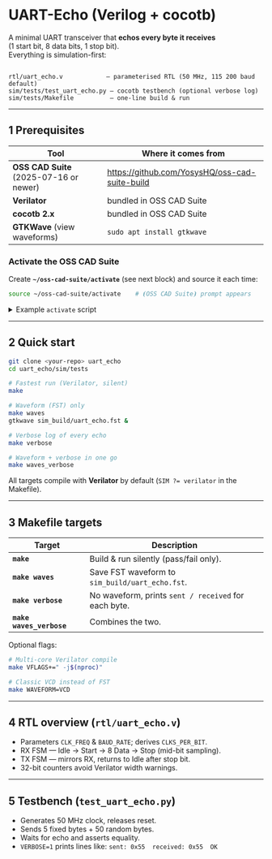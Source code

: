 
# UART-Echo (Verilog + cocotb)

A minimal UART transceiver that **echos every byte it receives**  
(1 start bit, 8 data bits, 1 stop bit).  
Everything is simulation-first:

```

rtl/uart_echo.v            – parameterised RTL (50 MHz, 115 200 baud default)
sim/tests/test_uart_echo.py – cocotb testbench (optional verbose log)
sim/tests/Makefile          – one-line build & run

````

---

## 1  Prerequisites

| Tool | Where it comes from |
|------|--------------------|
| **OSS CAD Suite** (2025-07-16 or newer) | <https://github.com/YosysHQ/oss-cad-suite-build> |
| **Verilator** | bundled in OSS CAD Suite |
| **cocotb 2.x** | bundled in OSS CAD Suite |
| **GTKWave** (view waveforms) | `sudo apt install gtkwave` |

### Activate the OSS CAD Suite

Create **`~/oss-cad-suite/activate`** (see next block) and source it each time:

```bash
source ~/oss-cad-suite/activate    # ⦗OSS CAD Suite⦘ prompt appears
````

<details>
<summary>Example <code>activate</code> script</summary>

```bash
#!/usr/bin/env bash
[[ -n "$_OSSCAD_ACTIVE" ]] && { echo "⦗OSS CAD Suite⦘ already active."; return 0; }

export _OSSCAD_ACTIVE=1 _OSSCAD_OLD_PATH="$PATH" _OSSCAD_OLD_PS1="$PS1"
source "$HOME/oss-cad-suite/environment"

deactivate_oss_cad() {
    [[ -z "$_OSSCAD_ACTIVE" ]] && { echo "Environment is not active."; return 1; }
    export PATH="$_OSSCAD_OLD_PATH" PS1="$_OSSCAD_OLD_PS1"
    unset _OSSCAD_OLD_PATH _OSSCAD_OLD_PS1 _OSSCAD_ACTIVE
    unset -f deactivate_oss_cad
    echo "OSS CAD Suite environment deactivated."
}
```

</details>

---

## 2  Quick start

```bash
git clone <your-repo> uart_echo
cd uart_echo/sim/tests

# Fastest run (Verilator, silent)
make

# Waveform (FST) only
make waves
gtkwave sim_build/uart_echo.fst &

# Verbose log of every echo
make verbose

# Waveform + verbose in one go
make waves_verbose
```

All targets compile with **Verilator** by default (`SIM ?= verilator` in the Makefile).

---

## 3  Makefile targets

| Target                   | Description                                          |
| ------------------------ | ---------------------------------------------------- |
| **`make`**               | Build & run silently (pass/fail only).               |
| **`make waves`**         | Save FST waveform to `sim_build/uart_echo.fst`.      |
| **`make verbose`**       | No waveform, prints `sent / received` for each byte. |
| **`make waves_verbose`** | Combines the two.                                    |

Optional flags:

```bash
# Multi-core Verilator compile
make VFLAGS+=" -j$(nproc)"

# Classic VCD instead of FST
make WAVEFORM=VCD
```

---

## 4  RTL overview (`rtl/uart_echo.v`)

* Parameters `CLK_FREQ` & `BAUD_RATE`; derives `CLKS_PER_BIT`.
* RX FSM — Idle → Start → 8 Data → Stop (mid-bit sampling).
* TX FSM — mirrors RX, returns to Idle after stop bit.
* 32-bit counters avoid Verilator width warnings.

---

## 5  Testbench (`test_uart_echo.py`)

* Generates 50 MHz clock, releases reset.
* Sends 5 fixed bytes + 50 random bytes.
* Waits for echo and asserts equality.
* `VERBOSE=1` prints lines like:
  `sent: 0x55  received: 0x55  OK`
